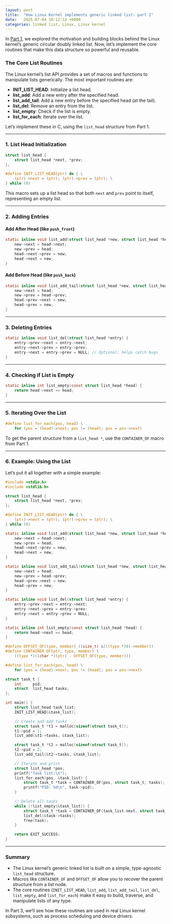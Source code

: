 ```yaml
---
layout: post
title:  "How Linux Kernel implements generic linked list: part 2"
date:   2025-07-04 10:12:12 +0000
categories: linked list, Linux, Linux kernel
---
```


In [Part 1](./2020-11-20-generic-linkedin-list-c.markdown), we explored the 
motivation and building blocks behind the Linux kernel’s generic circular doubly linked list. 
Now, let’s implement the core routines that make this data structure so powerful and reusable.

### The Core List Routines

The Linux kernel’s list API provides a set of macros and functions to manipulate lists generically. 
The most important routines are:

- **INIT_LIST_HEAD**: Initialize a list head.
- **list_add**: Add a new entry after the specified head.
- **list_add_tail**: Add a new entry before the specified head (at the tail).
- **list_del**: Remove an entry from the list.
- **list_empty**: Check if the list is empty.
- **list_for_each**: Iterate over the list.

Let’s implement these in C, using the `list_head` structure from Part 1.

---

### 1. List Head Initialization

```c
struct list_head {
    struct list_head *next, *prev;
};

#define INIT_LIST_HEAD(ptr) do { \
    (ptr)->next = (ptr); (ptr)->prev = (ptr); \
} while (0)
```

This macro sets up a list head so that both `next` and `prev` point to itself, representing an empty list.

---

### 2. Adding Entries

#### Add After Head (like `push_front`)

```c
static inline void list_add(struct list_head *new, struct list_head *head) {
    new->next = head->next;
    new->prev = head;
    head->next->prev = new;
    head->next = new;
}
```

#### Add Before Head (like `push_back`)

```c
static inline void list_add_tail(struct list_head *new, struct list_head *head) {
    new->next = head;
    new->prev = head->prev;
    head->prev->next = new;
    head->prev = new;
}
```

---

### 3. Deleting Entries

```c
static inline void list_del(struct list_head *entry) {
    entry->prev->next = entry->next;
    entry->next->prev = entry->prev;
    entry->next = entry->prev = NULL; // Optional: helps catch bugs
}
```

---

### 4. Checking if List is Empty

```c
static inline int list_empty(const struct list_head *head) {
    return head->next == head;
}
```

---

### 5. Iterating Over the List

```c
#define list_for_each(pos, head) \
    for (pos = (head)->next; pos != (head); pos = pos->next)
```

To get the parent structure from a `list_head *`, use the `CONTAINER_OF` macro from Part 1.

---

### 6. Example: Using the List

Let’s put it all together with a simple example:

```c
#include <stdio.h>
#include <stdlib.h>

struct list_head {
    struct list_head *next, *prev;
};

#define INIT_LIST_HEAD(ptr) do { \
    (ptr)->next = (ptr); (ptr)->prev = (ptr); \
} while (0)

static inline void list_add(struct list_head *new, struct list_head *head) {
    new->next = head->next;
    new->prev = head;
    head->next->prev = new;
    head->next = new;
}

static inline void list_add_tail(struct list_head *new, struct list_head *head) {
    new->next = head;
    new->prev = head->prev;
    head->prev->next = new;
    head->prev = new;
}

static inline void list_del(struct list_head *entry) {
    entry->prev->next = entry->next;
    entry->next->prev = entry->prev;
    entry->next = entry->prev = NULL;
}

static inline int list_empty(const struct list_head *head) {
    return head->next == head;
}

#define OFFSET_OF(type, member) ((size_t) &(((type *)0)->member))
#define CONTAINER_OF(ptr, type, member) \
    ((type *)((char *)(ptr) - OFFSET_OF(type, member)))

#define list_for_each(pos, head) \
    for (pos = (head)->next; pos != (head); pos = pos->next)

struct task_t {
    int     pid;
    struct  list_head tasks;
};

int main() {
    struct list_head task_list;
    INIT_LIST_HEAD(&task_list);

    // Create and add tasks
    struct task_t *t1 = malloc(sizeof(struct task_t));
    t1->pid = 1;
    list_add(&t1->tasks, &task_list);

    struct task_t *t2 = malloc(sizeof(struct task_t));
    t2->pid = 2;
    list_add_tail(&t2->tasks, &task_list);

    // Iterate and print
    struct list_head *pos;
    printf("Task list:\n");
    list_for_each(pos, &task_list) {
        struct task_t *task = CONTAINER_OF(pos, struct task_t, tasks);
        printf("PID: %d\n", task->pid);
    }

    // Delete all tasks
    while (!list_empty(&task_list)) {
        struct task_t *task = CONTAINER_OF(task_list.next, struct task_t, tasks);
        list_del(&task->tasks);
        free(task);
    }

    return EXIT_SUCCESS;
}
```

---

### Summary

- The Linux kernel’s generic linked list is built on a simple, type-agnostic `list_head` structure.
- Macros like `CONTAINER_OF` and `OFFSET_OF` allow you to recover the parent structure from a list node.
- The core routines (`INIT_LIST_HEAD`, `list_add`, `list_add_tail`, `list_del`, `list_empty`, and `list_for_each`) make it easy to build, traverse, and manipulate lists of any type.

In Part 3, we’ll see how these routines are used in real Linux kernel subsystems, such as process scheduling and device drivers.